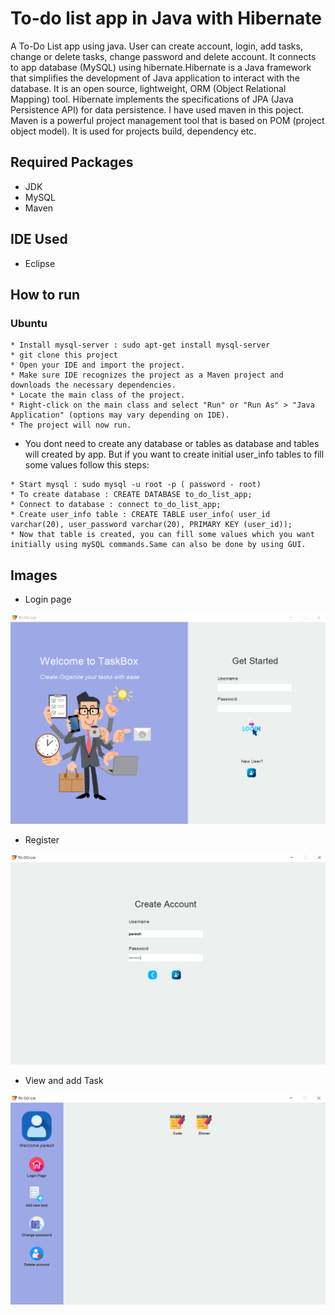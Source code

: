 # To-do list app in Java with Hibernate

A To-Do List app using java. User can create account, login, add tasks, change or delete tasks, change password and delete account. It connects to app database (MySQL) using hibernate.Hibernate is a Java framework that simplifies the development of Java application to interact with the database. It is an open source, lightweight, ORM (Object Relational Mapping) tool. Hibernate implements the specifications of JPA (Java Persistence API) for data persistence. I have used maven in this poject. Maven is a powerful project management tool that is based on POM (project object model). It is used for projects build, dependency etc.

## Required Packages
* JDK
* MySQL
* Maven

## IDE Used
* Eclipse

## How to run

### Ubuntu

```
* Install mysql-server : sudo apt-get install mysql-server
* git clone this project
* Open your IDE and import the project.
* Make sure IDE recognizes the project as a Maven project and downloads the necessary dependencies.
* Locate the main class of the project.
* Right-click on the main class and select "Run" or "Run As" > "Java Application" (options may vary depending on IDE).
* The project will now run.
```

* You dont need to create any database or tables as database and tables will created by app. But if you want to create initial user_info tables to fill some values follow this steps:

```
* Start mysql : sudo mysql -u root -p ( password - root)
* To create database : CREATE DATABASE to_do_list_app;
* Connect to database : connect to_do_list_app;
* Create user_info table : CREATE TABLE user_info( user_id varchar(20), user_password varchar(20), PRIMARY KEY (user_id));
* Now that table is created, you can fill some values which you want initially using mySQL commands.Same can also be done by using GUI.
```

## Images

* Login page

![Login](home.PNG)

* Register

![Register](create_Account.PNG)

* View and add Task

![Register](Task.PNG)
